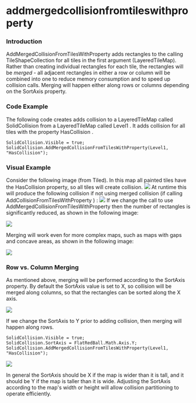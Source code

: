 # addmergedcollisionfromtileswithproperty

### Introduction

AddMergedCollisionFromTilesWithProperty  adds rectangles to the calling TileShapeCollection  for all tiles in the first argument (LayeredTileMap). Rather than creating individual rectangles for each tile, the rectangles will be _merged_ - all adjacent rectangles in either a row or column will be combined into one to reduce memory consumption and to speed up collision calls. Merging will happen either along rows or columns depending on the SortAxis  property.

### Code Example

The following code creates adds collision to a LayeredTileMap  called SolidCollision  from a LayeredTileMap  called Level1 . It adds collision for all tiles with the property HasCollision .

```lang:c#
SolidCollision.Visible = true;
SolidCollision.AddMergedCollisionFromTilesWithProperty(Level1, "HasCollision");
```

### Visual Example

Consider the following image (from Tiled). In this map all painted tiles have the HasCollision property, so all tiles will create collision. ![](../../../../media/2017-11-img\_5a10673318856.png) At runtime this will produce the following collision if not using merged collision (if calling AddCollisionFromTilesWithProperty ) : ![](../../../../media/2017-11-img\_5a106798b374f.png) If we change the call to use AddMergedCollisionFromTilesWithProperty  then the number of rectangles is significantly reduced, as shown in the following image:

![](../../../../media/2017-11-img\_5a106812bef15.png)

Merging will work even for more complex maps, such as maps with gaps and concave areas, as shown in the following image:

![](../../../../media/2017-11-img\_5a106965ab714.png)

### Row vs. Column Merging

As mentioned above, merging will be performed according to the SortAxis property. By default the SortAxis value is set to X, so collision will be merged along columns, so that the rectangles can be sorted along the X axis.

![](../../../../media/2017-11-img\_5a106bfda5e98.png)

If we change the SortAxis  to Y  prior to adding collision, then merging will happen along rows.

```lang:c#
SolidCollision.Visible = true;
SolidCollision.SortAxis = FlatRedBall.Math.Axis.Y;
SolidCollision.AddMergedCollisionFromTilesWithProperty(Level1, "HasCollision");
```

![](../../../../media/2017-11-img\_5a106d097031e.png)

In general the SortAxis should be X if the map is wider than it is tall, and it should be Y if the map is taller than it is wide. Adjusting the SortAxis according to the map's width or height will allow collision partitioning to operate efficiently.

&#x20;
